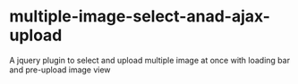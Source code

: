 # multiple-image-select-anad-ajax-upload
A jquery plugin to select and upload multiple image at once with loading bar and pre-upload image view
